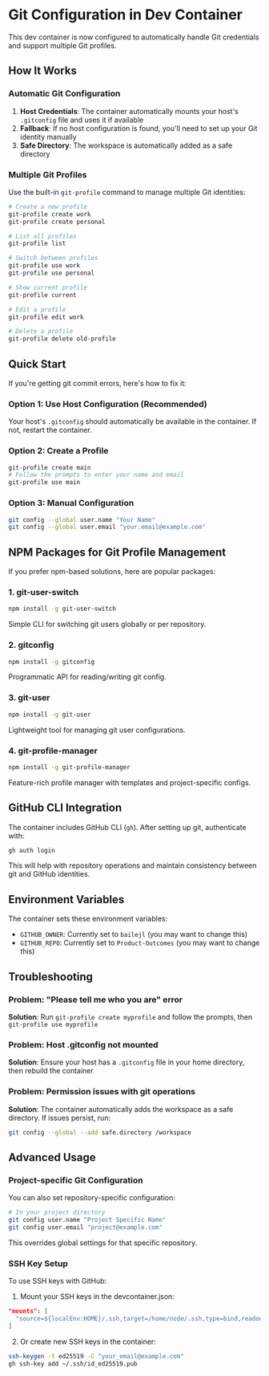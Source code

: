 # Git Configuration in Dev Container

This dev container is now configured to automatically handle Git credentials and support multiple Git profiles.

## How It Works

### Automatic Git Configuration

1. **Host Credentials**: The container automatically mounts your host's `.gitconfig` file and uses it if available
2. **Fallback**: If no host configuration is found, you'll need to set up your Git identity manually
3. **Safe Directory**: The workspace is automatically added as a safe directory

### Multiple Git Profiles

Use the built-in `git-profile` command to manage multiple Git identities:

```bash
# Create a new profile
git-profile create work
git-profile create personal

# List all profiles  
git-profile list

# Switch between profiles
git-profile use work
git-profile use personal

# Show current profile
git-profile current

# Edit a profile
git-profile edit work

# Delete a profile
git-profile delete old-profile
```

## Quick Start

If you're getting git commit errors, here's how to fix it:

### Option 1: Use Host Configuration (Recommended)
Your host's `.gitconfig` should automatically be available in the container. If not, restart the container.

### Option 2: Create a Profile
```bash
git-profile create main
# Follow the prompts to enter your name and email
git-profile use main
```

### Option 3: Manual Configuration
```bash
git config --global user.name "Your Name"
git config --global user.email "your.email@example.com"
```

## NPM Packages for Git Profile Management

If you prefer npm-based solutions, here are popular packages:

### 1. **git-user-switch** 
```bash
npm install -g git-user-switch
```
Simple CLI for switching git users globally or per repository.

### 2. **gitconfig**
```bash
npm install -g gitconfig
```
Programmatic API for reading/writing git config.

### 3. **git-user**
```bash
npm install -g git-user
```
Lightweight tool for managing git user configurations.

### 4. **git-profile-manager**
```bash
npm install -g git-profile-manager
```
Feature-rich profile manager with templates and project-specific configs.

## GitHub CLI Integration

The container includes GitHub CLI (`gh`). After setting up git, authenticate with:

```bash
gh auth login
```

This will help with repository operations and maintain consistency between git and GitHub identities.

## Environment Variables

The container sets these environment variables:
- `GITHUB_OWNER`: Currently set to `bailejl` (you may want to change this)
- `GITHUB_REPO`: Currently set to `Product-Outcomes` (you may want to change this)

## Troubleshooting

### Problem: "Please tell me who you are" error
**Solution**: Run `git-profile create myprofile` and follow the prompts, then `git-profile use myprofile`

### Problem: Host .gitconfig not mounted
**Solution**: Ensure your host has a `.gitconfig` file in your home directory, then rebuild the container

### Problem: Permission issues with git operations
**Solution**: The container automatically adds the workspace as a safe directory. If issues persist, run:
```bash
git config --global --add safe.directory /workspace
```

## Advanced Usage

### Project-specific Git Configuration

You can also set repository-specific configuration:

```bash
# In your project directory
git config user.name "Project Specific Name"
git config user.email "project@example.com"
```

This overrides global settings for that specific repository.

### SSH Key Setup

To use SSH keys with GitHub:

1. Mount your SSH keys in the devcontainer.json:
```json
"mounts": [
  "source=${localEnv:HOME}/.ssh,target=/home/node/.ssh,type=bind,readonly"
]
```

2. Or create new SSH keys in the container:
```bash
ssh-keygen -t ed25519 -C "your_email@example.com"
gh ssh-key add ~/.ssh/id_ed25519.pub
```